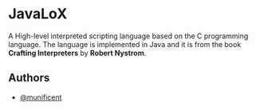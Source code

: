 
# JavaLoX

A High-level interpreted scripting language based on the C programming language. The language is implemented in Java and it is from the book **Crafting Interpreters** by **Robert Nystrom**.

## Authors

- [@munificent](https://github.com/munificent)

